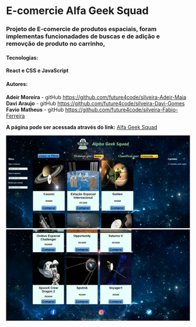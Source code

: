 # __E-comercie Alfa Geek Squad__

### **Projeto de E-comercie de produtos espaciais, foram implementas funcionadades de buscas e de adição e removção de produto no carrinho,**

#### Tecnologias:<br>
__React e CSS e JavaScript__

#### Autores: <br>
**Adeir Moreira** - gitHub https://github.com/future4code/silveira-Adeir-Maia <br>
**Davi Araujo** - gitHub https://github.com/future4code/silveira-Davi-Gomes<br>
**Favio Matheus** - gitHub https://github.com/future4code/silveira-Fabio-Ferreira

**A página pode ser acessada através do link:**
[Alfa Geek Squad](https://alfa-geek-sqaud.surge.sh/)

<p align="center">
    <img src="./src/img/Alfa Squad.png">
    <img src="./src/img/Alfa Squad2.png">
</p>

